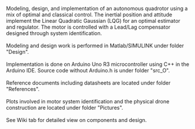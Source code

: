 Modeling, design, and implementation of an autonomous quadrotor using a mix of optimal and classical control. The inertial position and attitude implement the Linear Quadratic Gaussian (LQG) for an optimal estimator and regulator. The motor is controlled with a Lead/Lag compensator designed through system identification. 
<br /> 
<br />
Modeling and design work is performed in Matlab/SIMULINK under folder "Design".
<br />
<br />
Implementation is done on Arduino Uno R3 microcontroller using C++ in the Arduino IDE. Source code without Arduino.h is under folder "src_O".
<br />
<br />
Reference documents including datasheets are located under folder "References".
<br />
<br />
Plots involved in motor system identification and the physical drone construction are located under folder "Pictures".
<br />
<br />
See Wiki tab for detailed view on components and design.
